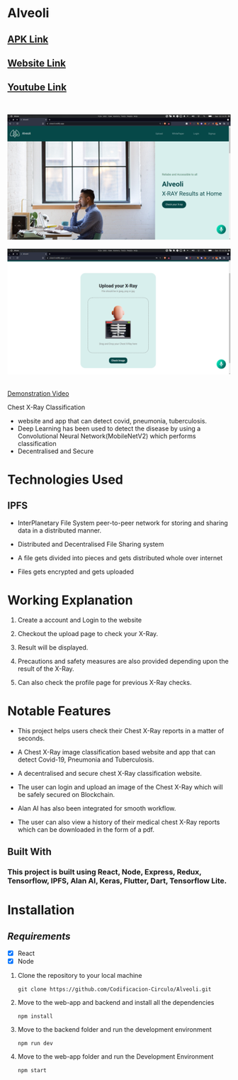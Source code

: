 # **Alveoli**


## **[APK Link](https://drive.google.com/file/d/1Xg97BXAq1tfJX_skNDN3VlnBjlYgj8iz/view?usp=sharing)**
## **[Website Link](https://alveoli.netlify.app/)**

## **[Youtube Link](https://youtu.be/-oIkk6cyrVo)**
&nbsp;

<img src="home_page.png" alt="Home Page" />
&nbsp;

<img src="upload_page.png" alt="Upload Page" />
&nbsp;

[Demonstration Video]()

Chest X-Ray Classification
-   website and app that can detect covid, pneumonia, tuberculosis.
-   Deep Learning has been used to detect the disease by using a Convolutional Neural Network(MobileNetV2) which performs classification
-   Decentralised and Secure


# Technologies Used

## IPFS

-   InterPlanetary File System peer-to-peer network for storing and sharing data in a distributed manner.
    
-   Distributed and Decentralised File Sharing system
    
-   A file gets divided into pieces and gets distributed whole over internet
    
-   Files gets encrypted and gets uploaded

# Working Explanation

1.  Create a account and Login to the website
    
2.  Checkout the upload page to check your X-Ray.
    
3.  Result will be displayed.
    
4.  Precautions and safety measures are also provided depending upon the result of the X-Ray.
    
5.  Can also check the profile page for previous X-Ray checks.
# Notable Features

-   This project helps users check their Chest X-Ray reports in a matter of seconds.
    
-   A Chest X-Ray image classification based website and app that can detect Covid-19, Pneumonia and Tuberculosis.
    
-   A decentralised and secure chest X-Ray classification website.
    
-   The user can login and upload an image of the Chest X-Ray which will be safely secured on Blockchain.
    
-   Alan AI has also been integrated for smooth workflow.
    
-   The user can also view a history of their medical chest X-Ray reports which can be downloaded in the form of a pdf.

## Built With

### This project is built using React, Node, Express, Redux, Tensorflow, IPFS, Alan AI, Keras, Flutter, Dart, Tensorflow Lite.


# Installation
## *Requirements*
 

 - [x] React
 - [x] Node

 1. Clone the repository to your local machine
    ```
    git clone https://github.com/Codificacion-Circulo/Alveoli.git
    ```

2. Move to the web-app and backend and install all the dependencies
    ```
    npm install
    ```

3. Move to the backend folder and run the development environment
    ```
    npm run dev
    ```

4. Move to the web-app folder and run the Development Environment
    ```
    npm start
    ```
